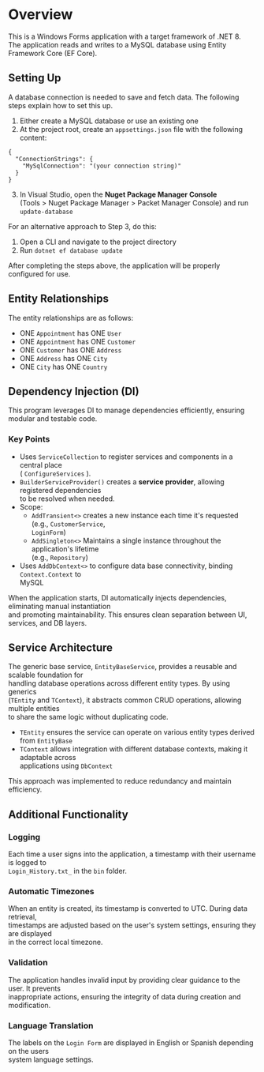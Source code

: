 # Overview
This is a Windows Forms application with a target framework of .NET 8.  
The application reads and writes to a MySQL database using Entity Framework Core (EF Core).

## Setting Up
A database connection is needed to save and fetch data. The following steps explain how to set this up.

1. Either create a MySQL database or use an existing one
1. At the project root, create an `appsettings.json` file with the following content:
```
{
  "ConnectionStrings": {
    "MySqlConnection": "(your connection string)"
  }
}
```
3. In Visual Studio, open the **Nuget Package Manager Console**  
(Tools > Nuget Package Manager > Packet Manager Console) and run `update-database` 

For an alternative approach to Step 3, do this:
1. Open a CLI and navigate to the project directory
1. Run `dotnet ef database update`

After completing the steps above, the application will be properly configured for use. 

## Entity Relationships
The entity relationships are as follows:

- ONE `Appointment` has ONE `User`
- ONE `Appointment` has ONE `Customer` 
- ONE `Customer` has ONE `Address`  
- ONE `Address` has ONE `City`  
- ONE `City` has ONE `Country`  

## Dependency Injection (DI)
This program leverages DI to manage dependencies efficiently, ensuring modular and testable code.

### Key Points
- Uses `ServiceCollection` to register services and components in a central place  
( `ConfigureServices` ).
- `BuilderServiceProvider()` creates a **service provider**, allowing registered dependencies  
to be resolved when needed. 
- Scope:
	- `AddTransient<>` creates a new instance each time it's requested (e.g., `CustomerService`,  
	`LoginForm`)
	- `AddSingleton<>` Maintains a single instance throughout the application's lifetime  
   (e.g., `Repository`)
- Uses `AddDbContext<>` to configure data base connectivity, binding `Context.Context` to  
MySQL

When the application starts, DI automatically injects dependencies, eliminating manual instantiation  
and promoting maintainability. This ensures clean separation between UI, services, and DB layers.

## Service Architecture 
The generic base service, `EntityBaseService`, provides a reusable and scalable foundation for  
handling database operations across different entity types. By using generics  
(`TEntity` and `TContext`), it abstracts common CRUD operations, allowing multiple entities  
to share the same logic without duplicating code.
- `TEntity` ensures the service can operate on various entity types derived from `EntityBase`
- `TContext` allows integration with different database contexts, making it adaptable across  
applications using `DbContext`  

This approach was implemented to reduce redundancy and maintain efficiency.

## Additional Functionality

### Logging
Each time a user signs into the application, a timestamp with their username is logged to  
`Login_History.txt_` in the `bin` folder. 

### Automatic Timezones
When an entity is created, its timestamp is converted to UTC. During data retrieval,  
timestamps are adjusted  based on the user's system settings, ensuring they are displayed  
in the correct local timezone.

### Validation 
The application handles invalid input by providing clear guidance to the user. It prevents  
inappropriate actions, ensuring the integrity of data during creation and modification.

### Language Translation
The labels on the `Login Form` are displayed in English or Spanish depending on the users  
system language settings.
